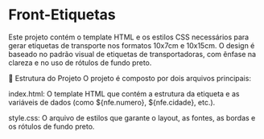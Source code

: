 # Front-Etiquetas

Este projeto contém o template HTML e os estilos CSS necessários para gerar etiquetas de transporte nos formatos 10x7cm e 10x15cm. O design é baseado no padrão visual de etiquetas de transportadoras, com ênfase na clareza e no uso de rótulos de fundo preto.

📁 Estrutura do Projeto
O projeto é composto por dois arquivos principais:

index.html: O template HTML que contém a estrutura da etiqueta e as variáveis de dados (como ${nfe.numero}, ${nfe.cidade}, etc.).

style.css: O arquivo de estilos que garante o layout, as fontes, as bordas e os rótulos de fundo preto.
